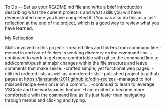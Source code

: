 To Do  -- Set up your README.md file and write a brief introduction describing what the current project is and what skills you will have demonstrated once you have completed it. (You can also do this as a self-reflection at the end of the project, which is a good way to review what you have learned.

My Reflection:

Skills involved in this project:
-created files and folders from command line
-moved in and out of folders in working directory on the command line.
-continued to work to get more comfortable with git on the command line to add/commit/push at major changes within the file structure and leave comments that make sense.
-crafted simple, yet functional web pages.
-utilized ordered lists as well as unordered lists.
-published project to github pages at https://janstander2011.github.io/odin-recipes
-managed to not misspell recipe even once on a commit....
-continued to learn to leverage VSCode and the workspaces feature.
-I am excited to become more comfortable with the command line as it's just faster than navigating through menus and clicking and typing.